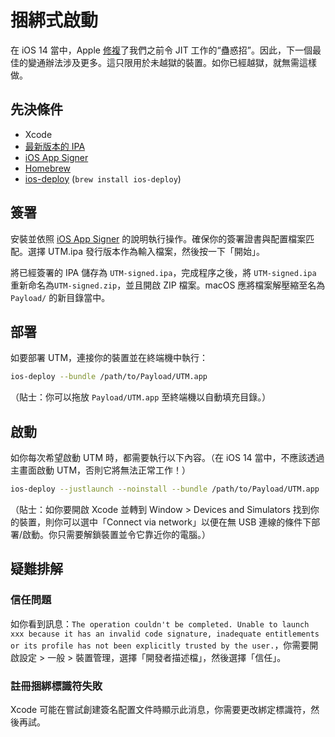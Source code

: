 # 捆綁式啟動

在 iOS 14 當中，Apple [修複][1]了我們之前令 JIT 工作的“蠱惑招”。因此，下一個最佳的變通辦法涉及更多。這只限用於未越獄的裝置。如你已經越獄，就無需這樣做。

## 先決條件

* Xcode
* [最新版本的 IPA][3]
* [iOS App Signer][4]
* [Homebrew][2]
* [ios-deploy][5] (`brew install ios-deploy`)

## 簽署

安裝並依照 [iOS App Signer][4] 的說明執行操作。確保你的簽署證書與配置檔案匹配。選擇 UTM.ipa 發行版本作為輸入檔案，然後按一下「開始」。

將已經簽署的 IPA 儲存為 `UTM-signed.ipa`，完成程序之後，將 `UTM-signed.ipa` 重新命名為`UTM-signed.zip`，並且開啟 ZIP 檔案。macOS 應將檔案解壓縮至名為 `Payload/` 的新目錄當中。

## 部署

如要部署 UTM，連接你的裝置並在終端機中執行：

```sh
ios-deploy --bundle /path/to/Payload/UTM.app
```

（貼士：你可以拖放 `Payload/UTM.app` 至終端機以自動填充目錄。）

## 啟動

如你每次希望啟動 UTM 時，都需要執行以下內容。（在 iOS 14 當中，不應該透過主畫面啟動 UTM，否則它將無法正常工作！）

```sh
ios-deploy --justlaunch --noinstall --bundle /path/to/Payload/UTM.app
```

（貼士：如你要開啟 Xcode 並轉到 Window > Devices and Simulators 找到你的裝置，則你可以選中「Connect via network」以便在無 USB 連線的條件下部署/啟動。你只需要解鎖裝置並令它靠近你的電腦。）

## 疑難排解

### 信任問題

如你看到訊息：`The operation couldn't be completed. Unable to launch xxx because it has an invalid code signature, inadequate entitlements or its profile has not been explicitly trusted by the user.`，你需要開啟設定 > 一般 > 裝置管理，選擇「開發者描述檔」，然後選擇「信任」。

### 註冊捆綁標識符失敗

Xcode 可能在嘗試創建簽名配置文件時顯示此消息，你需要更改綁定標識符，然後再試。

[1]: https://github.com/utmapp/UTM/issues/397
[2]: https://brew.sh
[3]: https://github.com/utmapp/UTM/releases
[4]: https://dantheman827.github.io/ios-app-signer/
[5]: https://github.com/ios-control/ios-deploy
